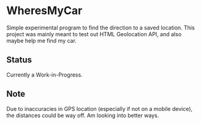 # WheresMyCar
Simple experimental program to find the direction to a saved location. 
This project was mainly meant to test out HTML Geolocation API, and also maybe help me find my car.

## Status
Currently a Work-in-Progress.

## Note
Due to inaccuracies in GPS location (especially if not on a mobile device), the distances could be way off.
Am looking into better ways.
